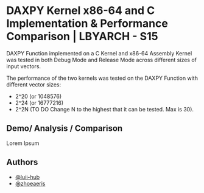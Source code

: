 
# DAXPY Kernel x86-64 and C Implementation & Performance Comparison | LBYARCH - S15

DAXPY Function implemented on a C Kernel and x86-64 Assembly Kernel was tested in both Debug Mode and Release Mode across different sizes of input vectors.

The performance of the two kernels was  tested on the DAXPY Function with different vector sizes:

- 2^20 (or 1048576)
- 2^24 (or 16777216)
- 2^2N (TO DO Change N to the highest that it can be tested. Max is 30). 

## Demo/ Analysis / Comparison

Lorem Ipsum


## Authors
- [@luii-hub](https://github.com/luii-hub) 
- [@zhoeaeris](https://github.com/zhoexaeris)


